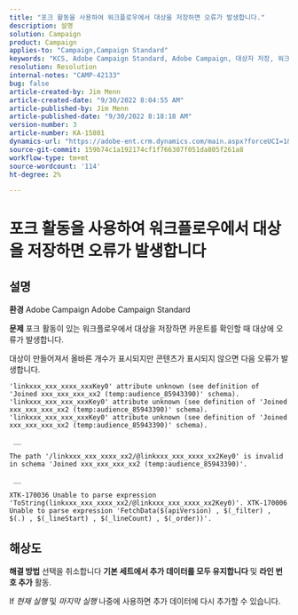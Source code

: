 ```yaml
---
title: "포크 활동을 사용하여 워크플로우에서 대상을 저장하면 오류가 발생합니다."
description: 설명
solution: Campaign
product: Campaign
applies-to: "Campaign,Campaign Standard"
keywords: "KCS, Adobe Campaign Standard, Adobe Campaign, 대상자 저장, 워크플로우, 포크 활동, 오류 발생, 문제 해결"
resolution: Resolution
internal-notes: "CAMP-42133"
bug: false
article-created-by: Jim Menn
article-created-date: "9/30/2022 8:04:55 AM"
article-published-by: Jim Menn
article-published-date: "9/30/2022 8:18:18 AM"
version-number: 3
article-number: KA-15801
dynamics-url: "https://adobe-ent.crm.dynamics.com/main.aspx?forceUCI=1&pagetype=entityrecord&etn=knowledgearticle&id=22d4478e-9640-ed11-9db1-0022480866ad"
source-git-commit: 159b74c1a192174cf1f766307f051da805f261a8
workflow-type: tm+mt
source-wordcount: '114'
ht-degree: 2%

---
```


# 포크 활동을 사용하여 워크플로우에서 대상을 저장하면 오류가 발생합니다

## 설명


<b>환경</b>
Adobe Campaign Adobe Campaign Standard

<b>문제</b>
포크 활동이 있는 워크플로우에서 대상을 저장하면 카운트를 확인할 때 대상에 오류가 발생합니다.

대상이 만들어져서 올바른 개수가 표시되지만 콘텐츠가 표시되지 않으면 다음 오류가 발생합니다.


```
'linkxxx_xxx_xxxx_xxxKey0' attribute unknown (see definition of 'Joined xxx_xxx_xxx_xx2 (temp:audience_85943390)' schema). 'linkxxx_xxx_xxx_xxxKey0' attribute unknown (see definition of 'Joined xxx_xxx_xxx_xx2 (temp:audience_85943390)' schema). 'linkxxx_xxx_xxx_xxxKey0' attribute unknown (see definition of 'Joined xxx_xxx_xxx_xx2 (temp:audience_85943390)' schema).

 __ 

The path '/linkxxx_xxx_xxxx_xx2/@linkxxx_xxx_xxxx_xx2Key0' is invalid in schema 'Joined xxx_xxx_xxx_xx2 (temp:audience_85943390)'.

 __ 

XTK-170036 Unable to parse expression 'ToString(linkxxx_xxx_xxxx_xx2/@linkxxx_xxx_xxxx_xx2Key0)'. XTK-170006 Unable to parse expression 'FetchData($(apiVersion) , $(_filter) , $(.) , $(_lineStart) , $(_lineCount) , $(_order))'.
```



## 해상도


<b>해결 방법</b>
선택을 취소합니다 <b>기본 세트에서 추가 데이터를 모두 유지합니다 </b>및 <b>라인 번호 추가</b> 활동.

If *현재 실행* 및 *마지막 실행* 나중에 사용하면 추가 데이터에 다시 추가할 수 있습니다.
